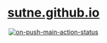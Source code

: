 <div align="center">

# [sutne.github.io](https://sutne.github.io)

[![on-push-main-action-status][on-push-main-action-badge]][on-push-main-action]

</div>



[on-push-main-action]: https://github.com/sutne/sutne.github.io/actions/workflows/on-push-main.yaml
[on-push-main-action-badge]: https://github.com/sutne/sutne.github.io/actions/workflows/on-push-main.yaml/badge.svg
